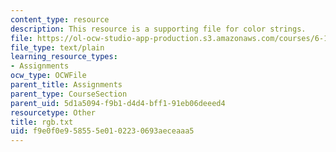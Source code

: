 ```yaml
---
content_type: resource
description: This resource is a supporting file for color strings.
file: https://ol-ocw-studio-app-production.s3.amazonaws.com/courses/6-189-a-gentle-introduction-to-programming-using-python-january-iap-2011/f9e0f0e958555e0102230693aeceaaa5_rgb.txt
file_type: text/plain
learning_resource_types:
- Assignments
ocw_type: OCWFile
parent_title: Assignments
parent_type: CourseSection
parent_uid: 5d1a5094-f9b1-d4d4-bff1-91eb06deeed4
resourcetype: Other
title: rgb.txt
uid: f9e0f0e9-5855-5e01-0223-0693aeceaaa5
---
```

